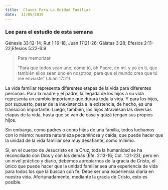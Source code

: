```yaml
---
title:  Claves Para La Unidad Familiar
date:  11/05/2019
---
```


### Lee para el estudio de esta semana
Génesis 33:12-14; Rut 1:16-18, Juan 17:21-26; Gálatas 3:28; Efesios 2:11-22;Efesios 5:22-6:9

> <p>Para memorizar</p>
> “Para que todos sean uno; como tú, oh Padre, en mí, y yo en ti, que también ellos sean uno en nosotros; para que el mundo crea que tú me enviaste” (Juan 17:21).

La vida familiar representa diferentes etapas de la vida para diferentes personas. Para la madre y el padre, la llegada de los hijos a su vida representa un cambio importante que durará toda la vida. Y para los hijos, por supuesto, pasar de la inexistencia a la existencia, de hecho, es una transición importante. Luego, también, los hijos atraviesan las diversas etapas de la vida, hasta que se van de casa y quizá tengan sus propios hijos.

Sin embargo, como padres o como hijos de una familia, todos luchamos con lo mismo: nuestra naturaleza pecaminosa y caída, que puede hacer que la unidad de la vida familiar sea muy desafiante, como mínimo.

Sí, en el cuerpo de Jesucristo en la Cruz, toda la humanidad se ha reconciliado con Dios y con los demás (Efe. 2:13-16; Col. 1:21-23); pero en un nivel práctico y diario, debemos apropiarnos de la gracia de Cristo, el único que puede hacer que la unidad familiar sea una experiencia de vida para todos los que la buscan con fe. Debe ser una experiencia diaria en nuestra vida. Afortunadamente, mediante la gracia de Cristo, esto es posible.